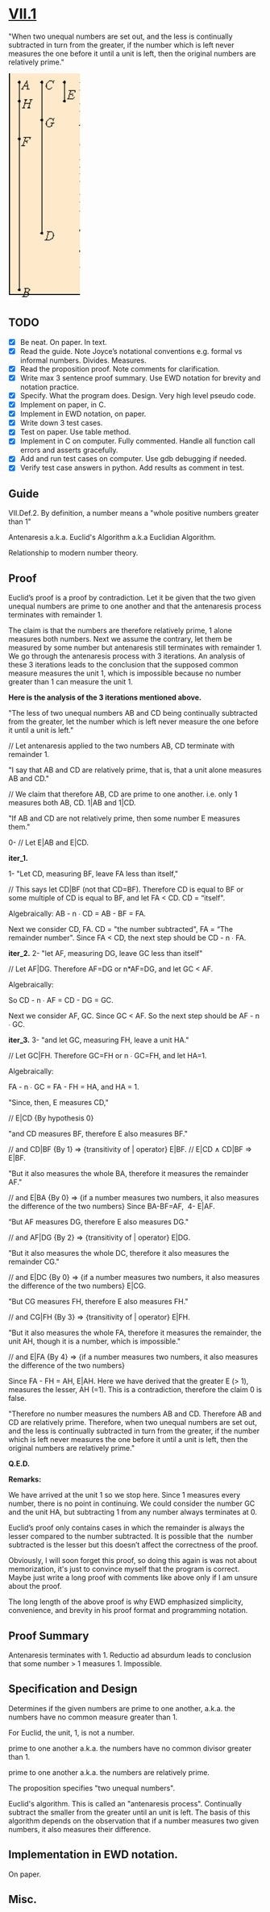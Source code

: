# [VII.1](https://mathcs.clarku.edu/~djoyce/java/elements/bookVII/propVII1.html)

"When two unequal numbers are set out, and the less is continually subtracted in turn from the greater, if the number which is left never measures the one before it until a unit is left, then the original numbers are relatively prime."
  
![VII.1](VII.1.png)

## TODO

* [x] Be neat. On paper. In text.
* [x] Read the guide. Note Joyce’s notational conventions e.g. formal vs informal numbers. Divides. Measures.
* [x] Read the proposition proof. Note comments for clarification.
* [x] Write max 3 sentence proof summary. Use EWD notation for brevity and notation practice.
* [x] Specify. What the program does. Design. Very high level pseudo code.
* [x] Implement on paper, in C. 
* [x] Implement in EWD notation, on paper.
* [x] Write down 3 test cases.
* [x] Test on paper. Use table method.
* [x] Implement in C on computer. Fully commented. Handle all function call errors and asserts gracefully.
* [x] Add and run test cases on computer. Use gdb debugging if needed.
* [x] Verify test case answers in python. Add results as comment in test.

## Guide 

VII.Def.2. By definition, a number means a "whole positive numbers greater than 1"

Antenaresis a.k.a. Euclid's Algorithm a.k.a Euclidian Algorithm.

Relationship to modern number theory.

## Proof 

Euclid’s proof is a proof by contradiction. 
Let it be given that the two given unequal numbers are prime to one another and that the antenaresis process terminates with remainder 1. 

The claim is that the numbers are therefore relatively prime, 1 alone measures both numbers. 
Next we assume the contrary, let them be measured by some number but antenaresis still terminates with remainder 1. We go through the antenaresis process with 3 iterations. An analysis of these 3 iterations leads to the conclusion that the supposed common measure measures the unit 1, which is impossible because no number greater than 1 can measure the unit 1. 

**Here is the analysis of the 3 iterations mentioned above.**

"The less of two unequal numbers AB and CD being continually subtracted from the greater, let the number which is left never measure the one before it until a unit is left." 

// Let antenaresis applied to the two numbers AB, CD terminate with remainder 1. 

"I say that AB and CD are relatively prime, that is, that a unit alone measures AB and CD." 

// We claim that therefore AB, CD are prime to one another. i.e. only 1 measures both AB, CD. 1|AB and 1|CD.  

"If AB and CD are not relatively prime, then some number E measures them."  

0- // Let E|AB and E|CD.

**iter_1.**

1- "Let CD, measuring BF, leave FA less than itself,"  

// This says let CD|BF (not that CD=BF). Therefore CD is equal to BF or some multiple of CD is equal to BF, and let FA < CD. CD = “itself". 

Algebraically: 
AB - n ∙ CD = AB - BF = FA. 

Next we consider CD, FA. CD = "the number subtracted", FA = “The remainder number". Since FA < CD, the next step should be CD - n ∙ FA. 


**iter_2.**
2- "let AF, measuring DG, leave GC less than itself" 

// Let AF|DG. Therefore AF=DG or n\*AF=DG, and let GC < AF. 

Algebraically: 

So CD - n ∙ AF = CD - DG = GC.  

Next we consider AF, GC. Since GC < AF. So the next step should be AF - n ∙ GC. 

**iter_3.**
3- "and let GC, measuring FH, leave a unit HA." 

// Let GC|FH. Therefore GC=FH or n ∙ GC=FH, and let HA=1. 

Algebraically: 

FA - n ∙ GC = FA - FH = HA, and HA = 1.  

"Since, then, E measures CD," 

// E|CD {By hypothesis 0} 

"and CD measures BF, therefore E also measures BF." 

// and CD|BF {By 1} 
⇒ {transitivity of | operator} 
E|BF. 
// E|CD ∧ CD|BF ⇒ E|BF. 

"But it also measures the whole BA, therefore it measures the remainder AF." 

// and E|BA {By 0} 
⇒ {if a number measures two numbers, it also measures the difference of the two numbers} 
Since BA-BF=AF,  
4- E|AF. 

“But AF measures DG, therefore E also measures DG." 

// and AF|DG {By 2} 
⇒ {transitivity of | operator} 
E|DG. 

"But it also measures the whole DC, therefore it also measures the remainder CG." 

// and E|DC {By 0} 
⇒ {if a number measures two numbers, it also measures the difference of the two numbers} 
E|CG. 

"But CG measures FH, therefore E also measures FH." 

// and CG|FH {By 3} 
⇒ {transitivity of | operator} 
E|FH. 

"But it also measures the whole FA, therefore it measures the remainder, the unit AH, though it is a number, which is impossible."

// and E|FA {By 4} 
⇒ {if a number measures two numbers, it also measures the difference of the two numbers} 

Since FA - FH = AH, E|AH. Here we have derived that the greater E (> 1), measures the lesser, AH (=1). This is a contradiction, therefore the claim 0 is false. 

"Therefore no number measures the numbers AB and CD. Therefore AB and CD are relatively prime. Therefore, when two unequal numbers are set out, and the less is continually subtracted in turn from the greater, if the number which is left never measures the one before it until a unit is left, then the original numbers are relatively prime." 

**Q.E.D.**

**Remarks:**

We have arrived at the unit 1 so we stop here. Since 1 measures every number, there is no point in continuing. We could consider the number GC and the unit HA, but subtracting 1 from any number always terminates at 0. 

Euclid’s proof only contains cases in which the remainder is always the lesser compared to the number subtracted. It is possible that the  number subtracted is the lesser but this doesn’t affect the correctness of the proof. 

Obviously, I will soon forget this proof, so doing this again is was not about memorization, it's just to convince myself that the program is correct. Maybe just write a long proof with comments like above only if I am unsure about the proof. 

The long length of the above proof is why EWD emphasized simplicity, convenience, and brevity in his proof format and programming notation. 

## Proof Summary

Antenaresis terminates with 1. Reductio ad absurdum leads to conclusion that some number > 1 measures 1. Impossible.

## Specification and Design

Determines if the given numbers are prime to one another, a.k.a. the numbers have no common measure greater than 1. 

For Euclid, the unit, 1, is not a number. 

prime to one another a.k.a. the numbers have no common divisor greater than 1. 

prime to one another a.k.a. the numbers are relatively prime.

The proposition specifies "two unequal numbers".

Euclid's algorithm. This is called an "antenaresis process".
Continually subtract the smaller from the greater until an unit is left. The basis of this algorithm depends on the observation that if a number measures two given numbers, it also measures their difference.

## Implementation in EWD notation.

On paper.

## Misc.

